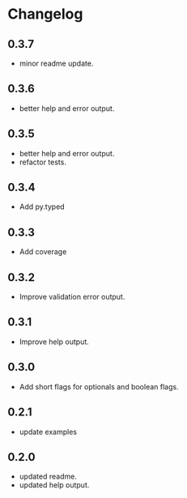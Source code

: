 # Changelog

## 0.3.7

- minor readme update.

## 0.3.6

- better help and error output.

## 0.3.5

- better help and error output.
- refactor tests.

## 0.3.4

- Add py.typed

## 0.3.3

- Add coverage

## 0.3.2

- Improve validation error output.

## 0.3.1

- Improve help output.

## 0.3.0

- Add short flags for optionals and boolean flags.

## 0.2.1

- update examples

## 0.2.0

- updated readme.
- updated help output.

